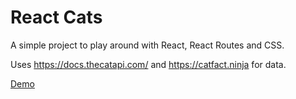# React Cats

A simple project to play around with React, React Routes and CSS.

Uses https://docs.thecatapi.com/ and https://catfact.ninja for data.

[Demo](http://teebu.github.io/react-cats)